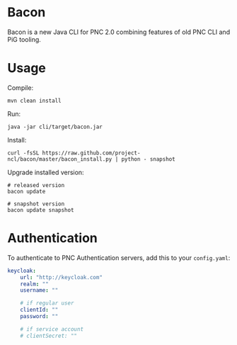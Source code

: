 # Bacon
Bacon is a new Java CLI for PNC 2.0 combining features of old PNC CLI and PiG tooling.


# Usage
Compile:
```
mvn clean install
```

Run:
```
java -jar cli/target/bacon.jar
```

Install:
```
curl -fsSL https://raw.github.com/project-ncl/bacon/master/bacon_install.py | python - snapshot
```

Upgrade installed version:
```
# released version
bacon update

# snapshot version
bacon update snapshot
```

# Authentication

To authenticate to PNC Authentication servers, add this to your `config.yaml`:

```yaml
keycloak:
    url: "http://keycloak.com"
    realm: ""
    username: ""

    # if regular user
    clientId: ""
    password: ""

    # if service account
    # clientSecret: ""
```
